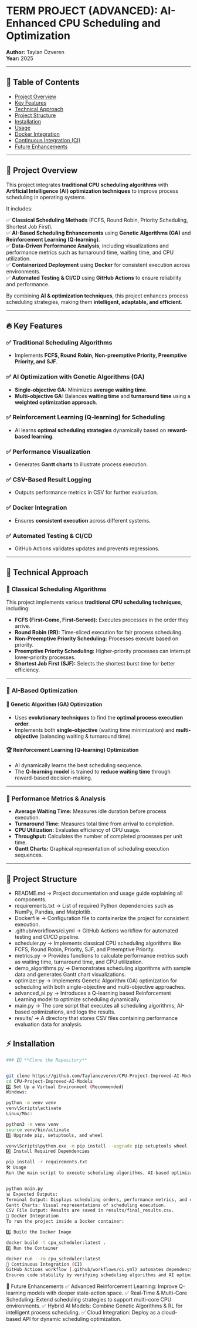 # **TERM PROJECT (ADVANCED): AI-Enhanced CPU Scheduling and Optimization**  

**Author:** Taylan Özveren  
**Year:** 2025  

---

## 📌 Table of Contents  
- [Project Overview](#project-overview)  
- [Key Features](#key-features)  
- [Technical Approach](#technical-approach)  
- [Project Structure](#project-structure)  
- [Installation](#installation)  
- [Usage](#usage)  
- [Docker Integration](#docker-integration)  
- [Continuous Integration (CI)](#continuous-integration-ci)  
- [Future Enhancements](#future-enhancements)  

---

## 🚀 Project Overview  

This project integrates **traditional CPU scheduling algorithms** with **Artificial Intelligence (AI) optimization techniques** to improve process scheduling in operating systems.  

It includes:  

✅ **Classical Scheduling Methods** (FCFS, Round Robin, Priority Scheduling, Shortest Job First).  
✅ **AI-Based Scheduling Enhancements** using **Genetic Algorithms (GA)** and **Reinforcement Learning (Q-learning)**.  
✅ **Data-Driven Performance Analysis**, including visualizations and performance metrics such as turnaround time, waiting time, and CPU utilization.  
✅ **Containerized Deployment** using **Docker** for consistent execution across environments.  
✅ **Automated Testing & CI/CD** using **GitHub Actions** to ensure reliability and performance.  

By combining **AI & optimization techniques**, this project enhances process scheduling strategies, making them **intelligent, adaptable, and efficient**.  

---

## 🔥 Key Features  

### ✅ **Traditional Scheduling Algorithms**  
- Implements **FCFS, Round Robin, Non-preemptive Priority, Preemptive Priority, and SJF**.  

### ✅ **AI Optimization with Genetic Algorithms (GA)**  
- **Single-objective GA:** Minimizes **average waiting time**.  
- **Multi-objective GA:** Balances **waiting time** and **turnaround time** using a **weighted optimization approach**.  

### ✅ **Reinforcement Learning (Q-learning) for Scheduling**  
- AI learns **optimal scheduling strategies** dynamically based on **reward-based learning**.  

### ✅ **Performance Visualization**  
- Generates **Gantt charts** to illustrate process execution.  

### ✅ **CSV-Based Result Logging**  
- Outputs performance metrics in CSV for further evaluation.  

### ✅ **Docker Integration**  
- Ensures **consistent execution** across different systems.  

### ✅ **Automated Testing & CI/CD**  
- GitHub Actions validates updates and prevents regressions.  

---

## 🤖 Technical Approach  

### 🔹 **Classical Scheduling Algorithms**  
This project implements various **traditional CPU scheduling techniques**, including:  

- **FCFS (First-Come, First-Served):** Executes processes in the order they arrive.  
- **Round Robin (RR):** Time-sliced execution for fair process scheduling.  
- **Non-Preemptive Priority Scheduling:** Processes execute based on priority.  
- **Preemptive Priority Scheduling:** Higher-priority processes can interrupt lower-priority processes.  
- **Shortest Job First (SJF):** Selects the shortest burst time for better efficiency.  

---

### 🔹 **AI-Based Optimization**  

#### 🧬 **Genetic Algorithm (GA) Optimization**  
- Uses **evolutionary techniques** to find the **optimal process execution order**.  
- Implements both **single-objective** (waiting time minimization) and **multi-objective** (balancing waiting & turnaround time).  

#### 🏆 **Reinforcement Learning (Q-learning) Optimization**  
- AI dynamically learns the best scheduling sequence.  
- The **Q-learning model** is trained to **reduce waiting time** through reward-based decision-making.  

---

### 🔹 **Performance Metrics & Analysis**  
- **Average Waiting Time:** Measures idle duration before process execution.  
- **Turnaround Time:** Measures total time from arrival to completion.  
- **CPU Utilization:** Evaluates efficiency of CPU usage.  
- **Throughput:** Calculates the number of completed processes per unit time.  
- **Gantt Charts:** Graphical representation of scheduling execution sequences.  

---

## 📂 Project Structure  

- README.md → Project documentation and usage guide explaining all components.
- requirements.txt → List of required Python dependencies such as NumPy, Pandas, and Matplotlib.
- Dockerfile → Configuration file to containerize the project for consistent execution.
- .github/workflows/ci.yml → GitHub Actions workflow for automated testing and CI/CD pipeline.
- scheduler.py → Implements classical CPU scheduling algorithms like FCFS, Round Robin, Priority, SJF, and Preemptive Priority.
- metrics.py → Provides functions to calculate performance metrics such as waiting time, turnaround time, and CPU utilization.
- demo_algorithms.py → Demonstrates scheduling algorithms with sample data and generates Gantt chart visualizations.
- optimizer.py → Implements Genetic Algorithm (GA) optimization for scheduling with both single-objective and multi-objective approaches.
- advanced_ai.py → Introduces a Q-learning based Reinforcement Learning model to optimize scheduling dynamically.
- main.py → The core script that executes all scheduling algorithms, AI-based optimizations, and logs the results.
- results/ → A directory that stores CSV files containing performance evaluation data for analysis.


## ⚡ Installation  
```bash
### 1️⃣ **Clone the Repository**  


git clone https://github.com/Taylanozveren/CPU-Project-Improved-AI-Models.git
cd CPU-Project-Improved-AI-Models
2️⃣ Set Up a Virtual Environment (Recommended)
Windows:

python -m venv venv
venv\Scripts\activate
Linux/Mac:

python3 -m venv venv
source venv/bin/activate
3️⃣ Upgrade pip, setuptools, and wheel

venv\Scripts\python.exe -m pip install --upgrade pip setuptools wheel
4️⃣ Install Required Dependencies

pip install -r requirements.txt
🛠 Usage
Run the main script to execute scheduling algorithms, AI-based optimizations, and generate reports.


python main.py
📊 Expected Outputs:
Terminal Output: Displays scheduling orders, performance metrics, and comparisons.
Gantt Charts: Visual representations of scheduling execution.
CSV File Output: Results are saved in results/final_results.csv.
🐳 Docker Integration
To run the project inside a Docker container:

1️⃣ Build the Docker Image

docker build -t cpu_scheduler:latest .
2️⃣ Run the Container

docker run --rm cpu_scheduler:latest
🔄 Continuous Integration (CI)
GitHub Actions workflow (.github/workflows/ci.yml) automates dependency installation and testing on every push.
Ensures code stability by verifying scheduling algorithms and AI optimization models.
```


🚀 Future Enhancements
✅ Advanced Reinforcement Learning: Improve Q-learning models with deeper state-action space.
✅ Real-Time & Multi-Core Scheduling: Extend scheduling strategies to support multi-core CPU environments.
✅ Hybrid AI Models: Combine Genetic Algorithms & RL for intelligent process scheduling.
✅ Cloud Integration: Deploy as a cloud-based API for dynamic scheduling optimization.




